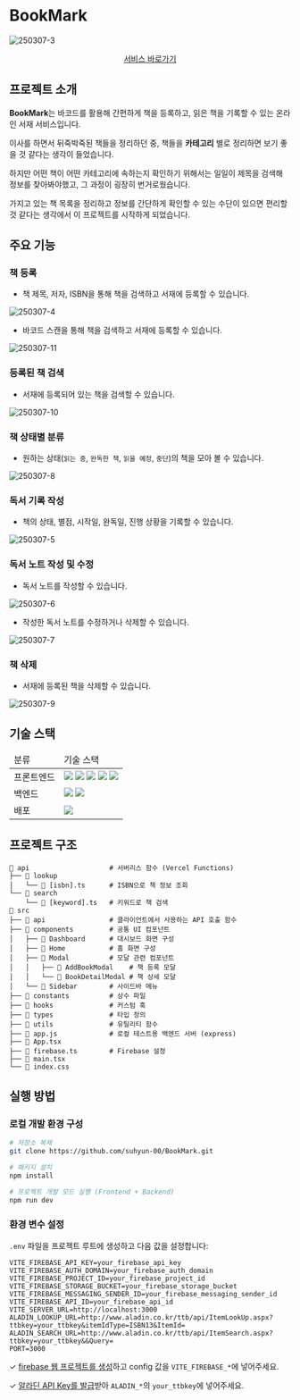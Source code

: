 # BookMark

![250307-3](https://github.com/user-attachments/assets/357c048c-590a-47c2-a5bd-6e7696528b20)

<div align="center">
  
  [서비스 바로가기](https://book-mark-flame.vercel.app)
  
</div>

## 프로젝트 소개

**BookMark**는 바코드를 활용해 간편하게 책을 등록하고, 읽은 책을 기록할 수 있는 온라인 서재 서비스입니다.

이사를 하면서 뒤죽박죽된 책들을 정리하던 중, 책들을 **카테고리** 별로 정리하면 보기 좋을 것 같다는 생각이 들었습니다.

하지만 어떤 책이 어떤 카테고리에 속하는지 확인하기 위해서는 일일이 제목을 검색해 정보를 찾아봐야했고, 그 과정이 굉장히 번거로웠습니다.

가지고 있는 책 목록을 정리하고 정보를 간단하게 확인할 수 있는 수단이 있으면 편리할 것 같다는 생각에서 이 프로젝트를 시작하게 되었습니다.

## 주요 기능

### 책 등록
- 책 제목, 저자, ISBN을 통해 책을 검색하고 서재에 등록할 수 있습니다.

![250307-4](https://github.com/user-attachments/assets/4dcd6d4b-5d2d-4eee-925e-67da5ab45a25)

- 바코드 스캔을 통해 책을 검색하고 서재에 등록할 수 있습니다.

![250307-11](https://github.com/user-attachments/assets/c102f375-cc34-40cf-a913-b8fed7c63525)

### 등록된 책 검색
- 서재에 등록되어 있는 책을 검색할 수 있습니다.

![250307-10](https://github.com/user-attachments/assets/8e2f12e8-5f93-497b-a2fa-db0b58562ea5)

### 책 상태별 분류
- 원하는 상태(`읽는 중`, `완독한 책`, `읽을 예정`, `중단`)의 책을 모아 볼 수 있습니다.

![250307-8](https://github.com/user-attachments/assets/892ce9dd-59ca-48a7-ab10-f36b42b9281c)

### 독서 기록 작성
- 책의 상태, 별점, 시작일, 완독일, 진행 상황을 기록할 수 있습니다.

![250307-5](https://github.com/user-attachments/assets/d199696c-8ffe-4e8d-bbb3-2fa8a2e78f98)

### 독서 노트 작성 및 수정
- 독서 노트를 작성할 수 있습니다.

![250307-6](https://github.com/user-attachments/assets/c253c514-61dc-4b1b-a797-ab0228ad0ef9)

- 작성한 독서 노트를 수정하거나 삭제할 수 있습니다.

![250307-7](https://github.com/user-attachments/assets/4c3c2a17-9868-4efa-8798-25ed1cf91754)

### 책 삭제
- 서재에 등록된 책을 삭제할 수 있습니다.

![250307-9](https://github.com/user-attachments/assets/ddb92503-4ee5-475f-bc9e-604bff381989)


## 기술 스택

<table>
  <thead>
    <td>분류</td>
    <td>기술 스택</td>
  </thead>
  <tbody>
    <tr>
      <td>프론트엔드</td>
      <td>
        <img src="https://img.shields.io/badge/React-61DAFB?style=for-the-badge&logo=React&logoColor=white"> <img src="https://img.shields.io/badge/TypeScript-3178C6?style=for-the-badge&logo=TypeScript&logoColor=white"> <img src="https://img.shields.io/badge/Vite-646CFF?style=for-the-badge&logo=Vite&logoColor=white"> <img src="https://img.shields.io/badge/Tailwind CSS-06B6D4?style=for-the-badge&logo=TailwindCss&logoColor=white"> <img src="https://img.shields.io/badge/react zxing-000000?style=for-the-badge&logo=react-zxing&logoColor=white">
      </td>
    </tr>
    <tr>
      <td>백엔드</td>
      <td>
        <img src="https://img.shields.io/badge/Firebase-DD2C00?style=for-the-badge&logo=Firebase&logoColor=white"> <img src="https://img.shields.io/badge/Aladin API-E63792?style=for-the-badge&logo=AladinAPI&logoColor=white">
      </td>
    </tr>
    <tr>
      <td>배포</td>
      <td>
        <img src="https://img.shields.io/badge/Vercel-000000?style=for-the-badge&logo=Vercel&logoColor=white">
      </td>
    </tr>
  </tbody>
</table>

## 프로젝트 구조

```
📁 api                    # 서버리스 함수 (Vercel Functions)
├── 📁 lookup
│   └── 📄 [isbn].ts      # ISBN으로 책 정보 조회
└── 📁 search
    └── 📄 [keyword].ts   # 키워드로 책 검색
📁 src
├── 📁 api                # 클라이언트에서 사용하는 API 호출 함수
├── 📁 components         # 공통 UI 컴포넌트
│   ├── 📁 Dashboard      # 대시보드 화면 구성
│   ├── 📁 Home           # 홈 화면 구성
│   ├── 📁 Modal          # 모달 관련 컴포넌트
│   │   ├── 📁 AddBookModal    # 책 등록 모달
│   │   └── 📁 BookDetailModal # 책 상세 모달
│   └── 📁 Sidebar        # 사이드바 메뉴
├── 📁 constants          # 상수 파일
├── 📁 hooks              # 커스텀 훅
├── 📁 types              # 타입 정의
├── 📁 utils              # 유틸리티 함수
├── 📄 app.js             # 로컬 테스트용 백엔드 서버 (express)
├── 📄 App.tsx
├── 📄 firebase.ts        # Firebase 설정
├── 📄 main.tsx
└── 📄 index.css
```

## 실행 방법

### 로컬 개발 환경 구성

```bash
# 저장소 복제
git clone https://github.com/suhyun-00/BookMark.git

# 패키지 설치
npm install

# 프로젝트 개발 모드 실행 (Frontend + Backend)
npm run dev
```

### 환경 변수 설정

`.env` 파일을 프로젝트 루트에 생성하고 다음 값을 설정합니다:

```
VITE_FIREBASE_API_KEY=your_firebase_api_key
VITE_FIREBASE_AUTH_DOMAIN=your_firebase_auth_domain
VITE_FIREBASE_PROJECT_ID=your_firebase_project_id
VITE_FIREBASE_STORAGE_BUCKET=your_firebase_storage_bucket
VITE_FIREBASE_MESSAGING_SENDER_ID=your_firebase_messaging_sender_id
VITE_FIREBASE_API_ID=your_firebase_api_id
VITE_SERVER_URL=http://localhost:3000
ALADIN_LOOKUP_URL=http://www.aladin.co.kr/ttb/api/ItemLookUp.aspx?ttbkey=your_ttbkey&itemIdType=ISBN13&ItemId=
ALADIN_SEARCH_URL=http://www.aladin.co.kr/ttb/api/ItemSearch.aspx?ttbkey=your_ttbkey&&Query=
PORT=3000
```

✓ [firebase 웹 프로젝트를 생성](https://firebase.google.com/)하고 config 값을 `VITE_FIREBASE_*`에 넣어주세요.

✓ [알라딘 API Key를 발급](https://blog.aladin.co.kr/openapi/category/29154404?start=we)받아 `ALADIN_*`의 `your_ttbkey`에 넣어주세요.

